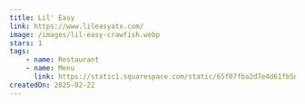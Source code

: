 ```yaml
---
title: Lil' Easy
link: https://www.lileasyatx.com/
image: /images/lil-easy-crawfish.webp
stars: 1
tags:
    - name: Restaurant
    - name: Menu
      link: https://static1.squarespace.com/static/65f07fba2d7e4d61fb5d1a26/t/67a62d74ca8b60105972e3b8/1738943864069/Lil+Easy+Main%2C+Lunch%2C+Brunch+Menus+2.7.25_Web+.pdf
createdOn: 2025-02-22
---
```

